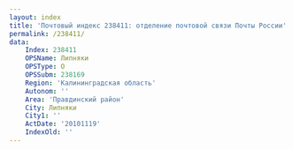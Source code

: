 ```yaml
---
layout: index
title: 'Почтовый индекс 238411: отделение почтовой связи Почты России'
permalink: /238411/
data:
    Index: 238411
    OPSName: Липняки
    OPSType: О
    OPSSubm: 238169
    Region: 'Калининградская область'
    Autonom: ''
    Area: 'Правдинский район'
    City: Липняки
    City1: ''
    ActDate: '20101119'
    IndexOld: ''
---
```

